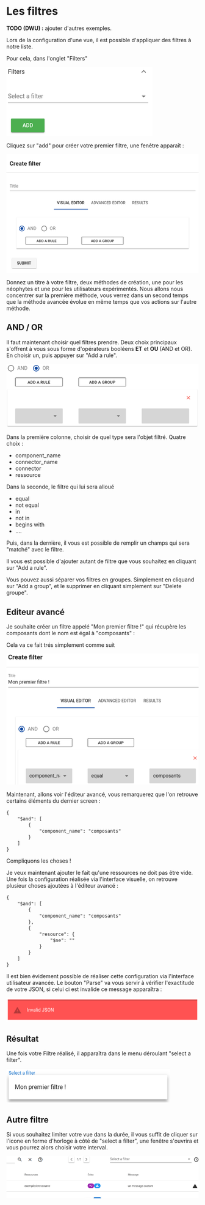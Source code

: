 # Les filtres

**TODO (DWU) :** ajouter d'autres exemples.

Lors de la configuration d'une vue, il est possible d'appliquer des filtres à notre liste.

Pour cela, dans l'onglet "Filters"

![img1](img/img1.png)  

Cliquez sur "add" pour créer votre premier filtre, une fenêtre apparaît :

![create_filter](img/create_filter.png)  

Donnez un titre à votre filtre, deux méthodes de création, une pour les néophytes et une pour les utilisateurs expérimentés. Nous allons nous concentrer sur la première méthode, 
vous verrez dans un second temps que la méthode avancée évolue en même temps que vos actions sur l'autre méthode.  

## AND / OR

Il faut maintenant choisir quel filtres prendre. Deux choix principaux s'offrent à vous sous forme d'opérateurs booléens **ET** et **OU** (AND et OR). En choisir un, puis appuyer sur "Add a rule".  

![adarule](img/adarule.png)  

Dans la première colonne, choisir de quel type sera l'objet filtré. Quatre choix :

* component_name
* connector_name
* connector
* ressource

Dans la seconde, le filtre qui lui sera alloué

* equal
* not equal
* in
* not in 
* begins with
* ....

Puis, dans la dernière, il vous est possible de remplir un champs qui sera "matché" avec le filtre.

Il vous est possible d'ajouter autant de filtre que vous souhaitez en cliquant sur "Add a rule".

Vous pouvez aussi séparer vos filtres en groupes. Simplement en cliquand sur "Add a group", et le supprimer en cliquant simplement sur "Delete groupe".

## Editeur avancé 

Je souhaite créer un filtre appelé "Mon premier filtre !" qui récupère les composants dont le nom est égal à "composants" :

Cela va ce fait trés simplement comme suit 

![example](img/exmpl1.png)  

Maintenant, allons voir l'éditeur avancé, vous remarquerez que l'on retrouve certains éléments du dernier screen :

```
{
    "$and": [
        {
            "component_name": "composants"
        }
    ]
}
```

Compliquons les choses ! 

Je veux maintenant ajouter le fait qu'une ressources ne doit pas être vide. Une fois la configuration réalisée via l'interface visuelle, on retrouve plusieur choses ajoutées à l'éditeur avancé :

```
{
    "$and": [
        {
            "component_name": "composants"
        },
        {
            "resource": {
                "$ne": ""
            }
        }
    ]
}
```

Il est bien évidement possible de réaliser cette configuration via l'interface utilisateur avancée. Le bouton "Parse" va vous servir à vérifier l'exactitude de votre JSON, si celui ci est invalide ce message apparaîtra :

![invjson](img/invjson.png)  

## Résultat

Une fois votre Filtre réalisé, il apparaîtra dans le menu déroulant "select a filter". 

![select_filter](img/select_filter.png)  

## Autre filtre

Si vous souhaitez limiter votre vue dans la durée, il vous suffit de cliquer sur l'icone en forme d'horloge à côté de "select a filter", une fenêtre s'ouvrira et vous pourrez alors choisir votre interval.  
 
![reporting](img/reporting.gif)  
